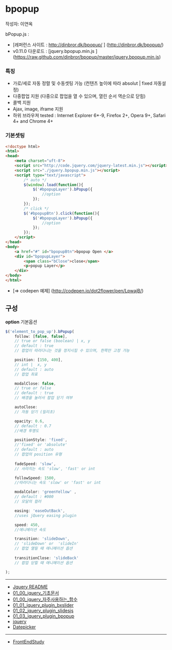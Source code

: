 # bpopup

작성자: 이연옥

bPopup.js  : 
* [레퍼런스 사이트 : http://dinbror.dk/bpopup/ ] (http://dinbror.dk/bpopup/)
* v0.11.0 다운로드 :  [jquery.bpopup.min.js ] (https://raw.github.com/dinbror/bpopup/master/jquery.bpopup.min.js)



### 특징
* 가로/세로 자동 정렬 및 수동셋팅 가능 (컨텐츠 높이에 따라 absolut | fixed 자동설정)   
* 다중팝업 지원 (다중으로 팝업을 열 수 있으며, 열린 순서 역순으로 닫힘)
* 콜백 지원
* Ajax, image, iframe 지원
* 하위 브라우져 tested :  Internet Explorer 6*-9, Firefox 2+, Opera 9+, Safari 4+ and Chrome 4+



### 기본셋팅

```html
<!doctype html>
<html>
<head>
	<meta charset="uft-8">
	<script src="http://code.jquery.com/jquery-latest.min.js"></script>
	<script src="./jquery.bpopup.min.js"></script>
	<script type="text/javascript">
		/* auto */
		$(window).load(function(){
			$('#bpopupLayer').bPopup({
				//option
			});
		});
		/* click */
		$('#bpopupBtn').click(function(){
			$('#bpopupLayer').bPopup({
				//option
			});
		});
	</script>
</head>
<body>
	<a href="#" id="bpopupBtn">bpopup Open </a>
	<div id="bpopupLayer">
		<span class="bClose">close</span>
		<p>popup Layer</p>
	</div>
</body>
</html>
```

* [=> codepen 예제] (http://codepen.io/dot2flower/pen/LpwajB/)



## 구성

**option**
기본옵션
``` javascript
$('element_to_pop_up').bPopup(
	follow: [false, false], 
	// true or false (boolean) | x, y 
	// default : true
	// 팝업이 따라다니는 것을 정지시킬 수 있으며, 한쪽만 고정 가능

	position: [150, 400], 
	// int |  x, y 
	// default : auto 
	// 팝업 좌표

	modalClose: false,  
	// true or false 
	// default : true
	// 배경을 눌러서 팝업 닫기 여부

	autoClose: 
	// 자동 닫기 (밀리초)

	opacity: 0.6, 
	// default : 0.7 	
	//배경 투명도

	positionStyle: 'fixed', 
	//'fixed' or 'absolute'
	// default : auto
	// 팝업의 position 유형
	
	fadeSpeed: 'slow', 
	// 사라지는 속도 'slow', 'fast' or int

	followSpeed: 1500, 
	//따라다니는 속도 'slow' or 'fast' or int

	modalColor: 'greenYellow' , 	
	// default : #000	
	// 모달의 컬러 

	easing: 'easeOutBack', 
	//uses jQuery easing plugin 

	speed: 450, 
	//에니메이션 속도

	transition: 'slideDown', 
	// 'slideDown' or  'slideIn'
	// 팝업 열릴 때 애니메이션 옵션 
	
	transitionClose: 'slideBack' 
	// 팝업 닫힐 때 애니메이션 옵션

);
```


----


* [Jquery README](../README.md)
* [01_00_jquery_기초문서](01_00_jquery_기초문서.md)
* [01_00_jquery_자주사용하는_함수](01_00_jquery_자주사용하는_함수.md)
* [01_01_jquery_plugin_bxslider](01_01_jquery_plugin_bxslider.md)
* [01_02_jquery_plugin_slidesjs](01_02_jquery_plugin_slidesjs.md)
* [01_03_jquery_plugin_bpopup](01_03_jquery_plugin_bpopup.md)
* [jquery](jquery.md)
* [Datepicker](Datepicker.md)

----


* [FrontEndStudy](../../README.md)
